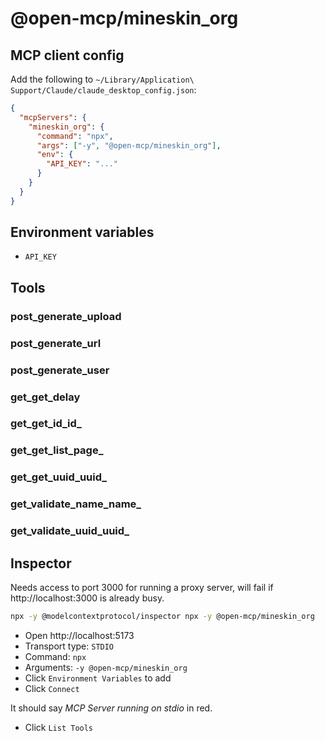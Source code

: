 # @open-mcp/mineskin_org

## MCP client config

Add the following to `~/Library/Application\ Support/Claude/claude_desktop_config.json`:

```json
{
  "mcpServers": {
    "mineskin_org": {
      "command": "npx",
      "args": ["-y", "@open-mcp/mineskin_org"],
      "env": {
        "API_KEY": "..."
      }
    }
  }
}
```

## Environment variables

- `API_KEY`

## Tools

### post_generate_upload

### post_generate_url

### post_generate_user

### get_get_delay

### get_get_id_id_

### get_get_list_page_

### get_get_uuid_uuid_

### get_validate_name_name_

### get_validate_uuid_uuid_

## Inspector

Needs access to port 3000 for running a proxy server, will fail if http://localhost:3000 is already busy.

```bash
npx -y @modelcontextprotocol/inspector npx -y @open-mcp/mineskin_org
```

- Open http://localhost:5173
- Transport type: `STDIO`
- Command: `npx`
- Arguments: `-y @open-mcp/mineskin_org`
- Click `Environment Variables` to add
- Click `Connect`

It should say _MCP Server running on stdio_ in red.

- Click `List Tools`
